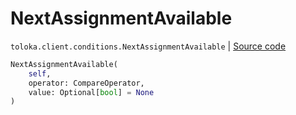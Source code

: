 # NextAssignmentAvailable
`toloka.client.conditions.NextAssignmentAvailable` | [Source code](https://github.com/Toloka/toloka-kit/blob/v1.2.0/src/client/conditions.py#L238)

```python
NextAssignmentAvailable(
    self,
    operator: CompareOperator,
    value: Optional[bool] = None
)
```


